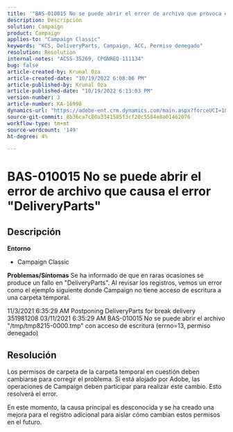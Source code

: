```yaml
---
title: '"BAS-010015 No se puede abrir el error de archivo que provoca el error \"DeliveryParts\"'
description: Descripción
solution: Campaign
product: Campaign
applies-to: "Campaign Classic"
keywords: "KCS, DeliveryParts, Campaign, ACC, Permiso denegado"
resolution: Resolution
internal-notes: "ACSS-35269, CPGNREQ-111134"
bug: false
article-created-by: Krunal Oza
article-created-date: "10/19/2022 6:08:06 PM"
article-published-by: Krunal Oza
article-published-date: "10/19/2022 6:13:03 PM"
version-number: 3
article-number: KA-16998
dynamics-url: "https://adobe-ent.crm.dynamics.com/main.aspx?forceUCI=1&pagetype=entityrecord&etn=knowledgearticle&id=27565ff7-d84f-ed11-bba2-00224808679b"
source-git-commit: 8b36ca7c80a3341585f3cf20c5584e8a01462076
workflow-type: tm+mt
source-wordcount: '149'
ht-degree: 4%

---
```


# BAS-010015 No se puede abrir el error de archivo que causa el error &quot;DeliveryParts&quot;

## Descripción

<b>Entorno</b>
- Campaign Classic



<b>Problemas/Síntomas</b>
Se ha informado de que en raras ocasiones se produce un fallo en &quot;DeliveryParts&quot;. Al revisar los registros, vemos un error como el ejemplo siguiente donde Campaign no tiene acceso de escritura a una carpeta temporal.

11/3/2021 6:35:29 AM Postponing DeliveryParts for break delivery 351981208 03/11/2021 6:35:29 AM BAS-010015 No se puede abrir el archivo &quot;/tmp/tmp8215-0000.tmp&quot; con acceso de escritura (errno=13, permiso denegado)




## Resolución


Los permisos de carpeta de la carpeta temporal en cuestión deben cambiarse para corregir el problema. Si está alojado por Adobe, las operaciones de Campaign deben participar para realizar este cambio. Esto resolverá el error.

En este momento, la causa principal es desconocida y se ha creado una mejora para el registro adicional para aislar cómo cambian estos permisos en el futuro.
